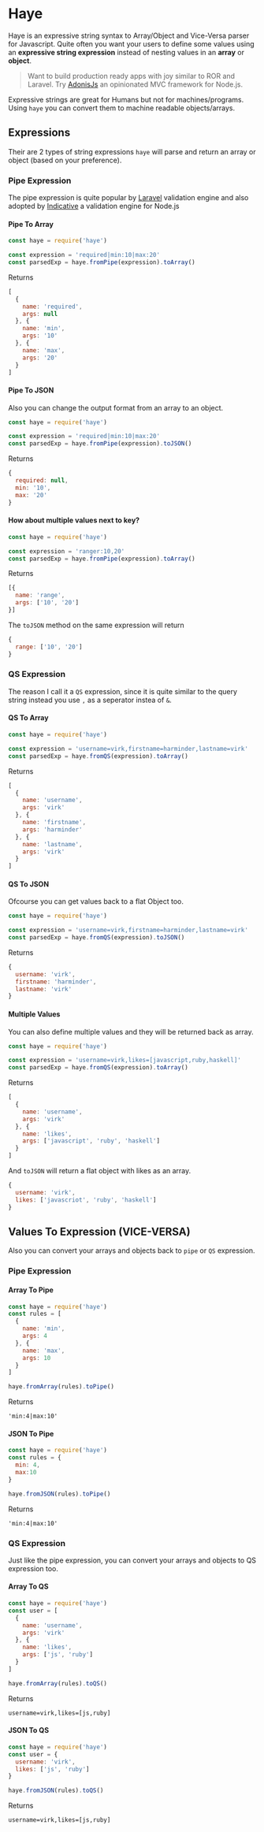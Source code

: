 # Haye

Haye is an expressive string syntax to Array/Object and Vice-Versa parser for Javascript. Quite often you want your users to define some values using an **expressive string expression** instead of nesting values in an **array** or **object**.

> Want to build production ready apps with joy similar to ROR and Laravel. Try [AdonisJs](http://adonisjs.com/) an opinionated MVC framework for Node.js.

Expressive strings are great for Humans but not for machines/programs. Using `haye` you can convert them to machine readable objects/arrays.


## Expressions

Their are 2 types of string expressions `haye` will parse and return an array or object (based on your preference). 

### Pipe Expression

The pipe expression is quite popular by [Laravel](https://laravel.com/docs/validation) validation engine and also adopted by [Indicative](http://indicative.adonisjs.com/) a validation engine for Node.js

#### Pipe To Array
```javascript
const haye = require('haye')

const expression = 'required|min:10|max:20'
const parsedExp = haye.fromPipe(expression).toArray()
```

Returns 

```javascript
[
  {
    name: 'required',
    args: null
  }, {
    name: 'min',
    args: '10'
  }, {
    name: 'max',
    args: '20'
  }
]
```

#### Pipe To JSON

Also you can change the output format from an array to an object.


```javascript
const haye = require('haye')

const expression = 'required|min:10|max:20'
const parsedExp = haye.fromPipe(expression).toJSON()
```

Returns

```javascript
{
  required: null,
  min: '10',
  max: '20'
}
```

#### How about multiple values next to key?

```javascript
const haye = require('haye')

const expression = 'ranger:10,20'
const parsedExp = haye.fromPipe(expression).toArray()
```

Returns

```javascript
[{
  name: 'range',
  args: ['10', '20']
}]
```

The `toJSON` method on the same expression will return

```javascript
{
  range: ['10', '20']
}
```

### QS Expression
The reason I call it a `QS` expression, since it is quite similar to the query string instead you use `,` as a seperator instea of `&`.

#### QS To Array

```javascript
const haye = require('haye')

const expression = 'username=virk,firstname=harminder,lastname=virk'
const parsedExp = haye.fromQS(expression).toArray()
```

Returns 

```javascript
[
  {
    name: 'username',
    args: 'virk'
  }, {
    name: 'firstname',
    args: 'harminder'
  }, {
    name: 'lastname',
    args: 'virk'
  }
]
```

#### QS To JSON

Ofcourse you can get values back to a flat Object too.

```javascript
const haye = require('haye')

const expression = 'username=virk,firstname=harminder,lastname=virk'
const parsedExp = haye.fromQS(expression).toJSON()
```

Returns 

```javascript
{
  username: 'virk',
  firstname: 'harminder',
  lastname: 'virk'
}
```

#### Multiple Values
You can also define multiple values and they will be returned back as array.

```javascript
const haye = require('haye')

const expression = 'username=virk,likes=[javascript,ruby,haskell]'
const parsedExp = haye.fromQS(expression).toArray()
```

Returns 

```javascript
[
  {
    name: 'username',
    args: 'virk'
  }, {
    name: 'likes',
    args: ['javascript', 'ruby', 'haskell']
  }
]
```

And `toJSON` will return a flat object with likes as an array.

```javascript
{
  username: 'virk',
  likes: ['javascriot', 'ruby', 'haskell']
}
```

## Values To Expression (VICE-VERSA)

Also you can convert your arrays and objects back to `pipe` or `QS` expression.

### Pipe Expression

#### Array To Pipe

```javascript
const haye = require('haye')
const rules = [
  {
    name: 'min',
    args: 4
  }, {
    name: 'max',
    args: 10
  }
]

haye.fromArray(rules).toPipe()
```

Returns

```
'min:4|max:10'
```

#### JSON To Pipe

```javascript
const haye = require('haye')
const rules = {
  min: 4,
  max:10
}

haye.fromJSON(rules).toPipe()
```

Returns

```
'min:4|max:10'
```

### QS Expression

Just like the pipe expression, you can convert your arrays and objects to QS expression too.

#### Array To QS

```javascript
const haye = require('haye')
const user = [
  {
    name: 'username',
    args: 'virk'
  }, {
    name: 'likes',
    args: ['js', 'ruby']
  }
]

haye.fromArray(rules).toQS()
```

Returns

```
username=virk,likes=[js,ruby]
```

#### JSON To QS

```javascript
const haye = require('haye')
const user = {
  username: 'virk',
  likes: ['js', 'ruby']
}

haye.fromJSON(rules).toQS()
```

Returns

```
username=virk,likes=[js,ruby]
```
